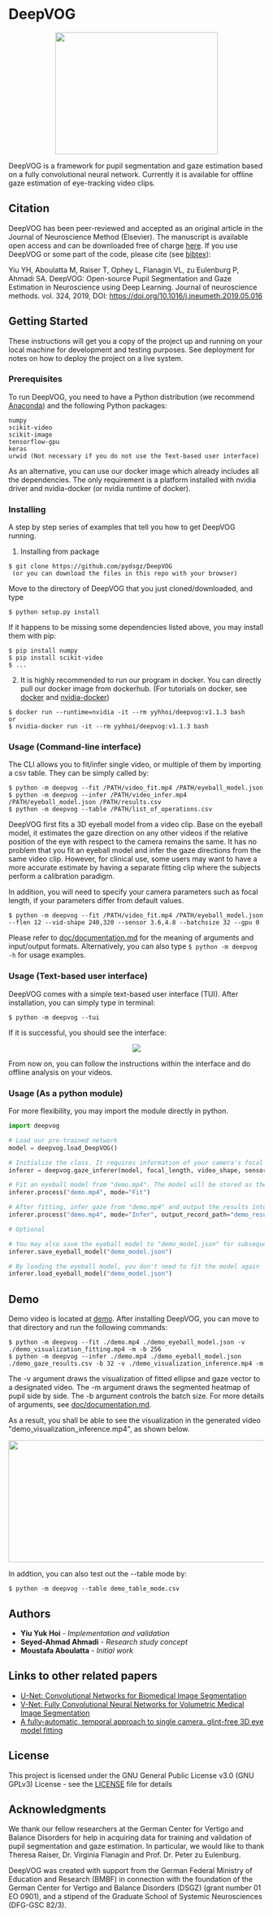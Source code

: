 # DeepVOG
<p align="center"> 
<img width="320" height="240" src="ellipsoids.png">
</p>
DeepVOG is a framework for pupil segmentation and gaze estimation based on a fully convolutional neural network. Currently it is available for offline gaze estimation of eye-tracking video clips.

## Citation
DeepVOG has been peer-reviewed and accepted as an original article in the Journal of Neuroscience Method (Elsevier). 
The manuscript is available open access and can be downloaded free of charge [here](https://doi.org/10.1016/j.jneumeth.2019.05.016). If you use DeepVOG or some part of the code, please cite (see [bibtex](citations.bib)):

Yiu YH, Aboulatta M, Raiser T, Ophey L, Flanagin VL, zu Eulenburg P, Ahmadi SA. DeepVOG: Open-source Pupil Segmentation and Gaze Estimation in Neuroscience using Deep Learning. Journal of neuroscience methods. vol. 324, 2019, DOI: https://doi.org/10.1016/j.jneumeth.2019.05.016


## Getting Started

These instructions will get you a copy of the project up and running on your local machine for development and testing purposes. See deployment for notes on how to deploy the project on a live system.

### Prerequisites

To run DeepVOG, you need to have a Python distribution (we recommend [Anaconda](https://www.anaconda.com/)) and the following Python packages:

```
numpy
scikit-video
scikit-image
tensorflow-gpu
keras
urwid (Not necessary if you do not use the Text-based user interface)
```
As an alternative, you can use our docker image which already includes all the dependencies. The only requirement is a platform installed with nvidia driver and nvidia-docker (or nvidia runtime of docker).

### Installing
A step by step series of examples that tell you how to get DeepVOG running.<br/>
1. Installing from package

```
$ git clone https://github.com/pydsgz/DeepVOG
 (or you can download the files in this repo with your browser)
```
Move to the directory of DeepVOG that you just cloned/downloaded, and type
```
$ python setup.py install
```
If it happens to be missing some dependencies listed above, you may install them with pip: <br/>
```
$ pip install numpy
$ pip install scikit-video
$ ...
```
2. It is highly recommended to run our program in docker. You can directly pull our docker image from dockerhub. (For tutorials on docker, see [docker](https://docs.docker.com/install/) and [nvidia-docker](https://github.com/NVIDIA/nvidia-docker))

```
$ docker run --runtime=nvidia -it --rm yyhhoi/deepvog:v1.1.3 bash
or
$ nvidia-docker run -it --rm yyhhoi/deepvog:v1.1.3 bash
```
### Usage (Command-line interface)
The CLI allows you to fit/infer single video, or multiple of them by importing a csv table. They can be simply called by:
```
$ python -m deepvog --fit /PATH/video_fit.mp4 /PATH/eyeball_model.json
$ python -m deepvog --infer /PATH/video_infer.mp4 /PATH/eyeball_model.json /PATH/results.csv
$ python -m deepvog --table /PATH/list_of_operations.csv
```
DeepVOG first fits a 3D eyeball model from a video clip. Base on the eyeball model, it estimates the gaze direction on any other videos if the relative position of the eye with respect to the camera remains the same. It has no problem that you fit an eyeball model and infer the gaze directions from the same video clip. However, for clinical use, some users may want to have a more accurate estimate by having a separate fitting clip where the subjects perform a calibration paradigm. <br/>

In addition, you will need to specify your camera parameters such as focal length, if your parameters differ from default values.
```
$ python -m deepvog --fit /PATH/video_fit.mp4 /PATH/eyeball_model.json --flen 12 --vid-shape 240,320 --sensor 3.6,4.8 --batchsize 32 --gpu 0
```
Please refer to [doc/documentation.md](doc/documentation.md) for the meaning of arguments and input/output formats. Alternatively, you can also type `$ python -m deepvog -h` for usage examples.


### Usage (Text-based user interface)
DeepVOG comes with a simple text-based user interface (TUI). After installation, you can simply type in terminal:
```
$ python -m deepvog --tui
```

If it is successful, you should see the interface: <br/>

<p align="center"> 
<img src="https://i.imgur.com/0zc13mv.png">
</p>
From now on, you can follow the instructions within the interface and do offline analysis on your videos.<br/>




### Usage (As a python module)
For more flexibility, you may import the module directly in python.
```python
import deepvog

# Load our pre-trained network
model = deepvog.load_DeepVOG()

# Initialize the class. It requires information of your camera's focal length and sensor size, which should be available in product manual.
inferer = deepvog.gaze_inferer(model, focal_length, video_shape, sensor_size) 

# Fit an eyeball model from "demo.mp4". The model will be stored as the "inferer" instance's attribute.
inferer.process("demo.mp4", mode="Fit")

# After fitting, infer gaze from "demo.mp4" and output the results into "demo_result.csv"
inferer.process("demo.mp4", mode="Infer", output_record_path="demo_results.csv")

# Optional

# You may also save the eyeball model to "demo_model.json" for subsequent gaze inference
inferer.save_eyeball_model("demo_model.json") 

# By loading the eyeball model, you don't need to fit the model again
inferer.load_eyeball_model("demo_model.json") 

```

## Demo

Demo video is located at [demo](demo). After installing DeepVOG, you can move to that directory and run the following commands:

```
$ python -m deepvog --fit ./demo.mp4 ./demo_eyeball_model.json -v ./demo_visualization_fitting.mp4 -m -b 256
$ python -m deepvog --infer ./demo.mp4 ./demo_eyeball_model.json ./demo_gaze_results.csv -b 32 -v ./demo_visualization_inference.mp4 -m
```

The -v argument draws the visualization of fitted ellipse and gaze vector to a designated video. The -m argument draws the segmented heatmap of pupil side by side. The -b argument controls the batch size. For more details of arguments, see [doc/documentation.md](doc/documentation.md).

As a result, you shall be able to see the visualization in the generated video "demo_visualization_inference.mp4", as shown below.

<p align="center"> 
<img width="640" height="240" src="demo/demo_result.png">
</p>

In addtion, you can also test out the --table mode by:
```
$ python -m deepvog --table demo_table_mode.csv
```
 

## Authors

* **Yiu Yuk Hoi** - *Implementation and validation*
* **Seyed-Ahmad Ahmadi** - *Research study concept*
* **Moustafa Aboulatta** - *Initial work*

## Links to other related papers
- [U-Net: Convolutional Networks for Biomedical Image Segmentation
](https://arxiv.org/abs/1505.04597)
- [V-Net: Fully Convolutional Neural Networks for Volumetric Medical Image Segmentation](https://arxiv.org/abs/1606.04797)
- [A fully-automatic, temporal approach to single camera, glint-free 3D eye model fitting](https://www.cl.cam.ac.uk/research/rainbow/projects/eyemodelfit/)

## License

This project is licensed under the GNU General Public License v3.0 (GNU GPLv3) License - see the [LICENSE](LICENSE) file for details

## Acknowledgments

We thank our fellow researchers at the German Center for Vertigo and Balance Disorders for help in acquiring data for training and validation of pupil segmentation and gaze estimation. In particular, we would like to thank Theresa Raiser, Dr. Virginia Flanagin and Prof. Dr. Peter zu Eulenburg.

DeepVOG was created with support from the German Federal Ministry of Education and Research (BMBF) in connection with the foundation of the German Center for Vertigo and Balance Disorders (DSGZ) (grant number 01 EO 0901), and a stipend of the Graduate School of Systemic Neurosciences (DFG-GSC 82/3).
